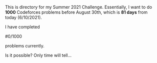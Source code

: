 This is directory for my Summer 2021 Challenge. Essentially, I want to do **1000** Codeforces problems before August 30th, which is **81 days** from today (6/10/2021). 

I have completed 

#0/1000

problems currently.

Is it possible? Only time will tell...

